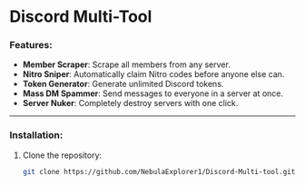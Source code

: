 # Discord Multi-Tool

### Features:
- **Member Scraper**: Scrape all members from any server.
- **Nitro Sniper**: Automatically claim Nitro codes before anyone else can.
- **Token Generator**: Generate unlimited Discord tokens.
- **Mass DM Spammer**: Send messages to everyone in a server at once.
- **Server Nuker**: Completely destroy servers with one click.

---

### Installation:
1. Clone the repository:
   ```bash
   git clone https://github.com/NebulaExplorer1/Discord-Multi-tool.git
